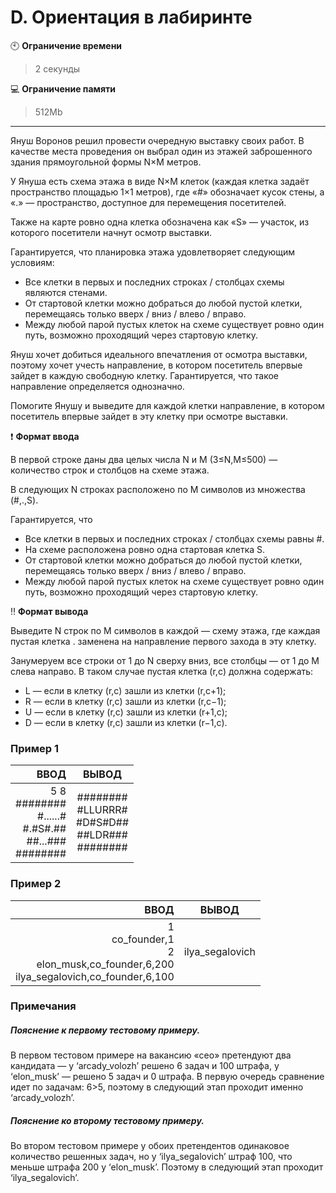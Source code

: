 # D. Ориентация в лабиринте

:clock10: **Ограничение времени**

>2 секунды

 
:computer: **Ограничение памяти**

>512Mb

____

Януш Воронов решил провести очередную выставку своих работ. В качестве места проведения он выбрал один из этажей заброшенного здания прямоугольной формы N×M метров.

У Януша есть схема этажа в виде N×M клеток (каждая клетка задаёт пространство площадью 1×1 метров), где «#» обозначает кусок стены, а «.» — пространство, доступное для перемещения посетителей.

Также на карте ровно одна клетка обозначена как «S» — участок, из которого посетители начнут осмотр выставки.

Гарантируется, что планировка этажа удовлетворяет следующим условиям:
- Все клетки в первых и последних строках / столбцах схемы являются стенами.
- От стартовой клетки можно добраться до любой пустой клетки, перемещаясь только вверх / вниз / влево / вправо.
- Между любой парой пустых клеток на схеме существует ровно один путь, возможно проходящий через стартовую клетку.

Януш хочет добиться идеального впечатления от осмотра выставки, поэтому хочет учесть направление, в котором посетитель впервые зайдет в каждую свободную клетку. Гарантируется, что такое направление определяется однозначно.

Помогите Янушу и выведите для каждой клетки направление, в котором посетитель впервые зайдет в эту клетку при осмотре выставки.



:heavy_exclamation_mark: <b>Формат ввода</b>

В первой строке даны два целых числа N и M (3≤N,M≤500) — количество строк и столбцов на схеме этажа.

В следующих N строках расположено по M символов из множества (#,.,S).

Гарантируется, что
- Все клетки в первых и последних строках / столбцах схемы равны #.
- На схеме расположена ровно одна стартовая клетка S.
- От стартовой клетки можно добраться до любой пустой клетки, перемещаясь только вверх / вниз / влево / вправо.
- Между любой парой пустых клеток на схеме существует ровно один путь, возможно проходящий через стартовую клетку.



:bangbang: <b>Формат вывода</b>

Выведите N строк по M символов в каждой — схему этажа, где каждая пустая клетка . заменена на направление первого захода в эту клетку.

Занумеруем все строки от 1 до N сверху вниз, все столбцы — от 1 до M слева направо. В таком случае пустая клетка (r,c) должна содержать:
- L — если в клетку (r,c) зашли из клетки (r,c+1);
- R — если в клетку (r,c) зашли из клетки (r,c−1);
- U — если в клетку (r,c) зашли из клетки (r+1,c);
- D — если в клетку (r,c) зашли из клетки (r−1,c).



### Пример 1

| ВВОД | ВЫВОД |
|----:|:----:|
| 5 8<br/>########<br/>#......#<br/>#.#S#.##<br/>##...###<br/>######## | ########<br/>#LLURRR#<br/>#D#S#D##<br/>##LDR###<br/>######## |


### Пример 2

| ВВОД | ВЫВОД |
|----:|:----:|
| 1<br/>co_founder,1<br/>2<br/>elon_musk,co_founder,6,200<br/>ilya_segalovich,co_founder,6,100 | ilya_segalovich |




### Примечания
##### Пояснение к первому тестовому примеру.

В первом тестовом примере на вакансию «ceo» претендуют два кандидата — у ‘arcady_volozh’ решено 6 задач и 100 штрафа, у ‘elon_musk’ — решено 5 задач и 0 штрафа. В первую очередь сравнение идет по задачам: 6>5, поэтому в следующий этап проходит именно ‘arcady_volozh’.
<br/>

##### Пояснение ко второму тестовому примеру.

Во втором тестовом примере у обоих претендентов одинаковое количество решенных задач, но у ‘ilya_segalovich’ штраф 100, что меньше штрафа 200 у ‘elon_musk’. Поэтому в следующий этап проходит ‘ilya_segalovich’.
